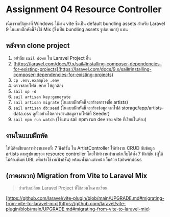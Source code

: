 # Assignment 04 Resource Controller

เนื่องจากปัญหาที่ Windows ใช้งาน vite ซึ่งเป็น default bundling assets สำหรับ Laravel 9 ในแบบฝึกหัดนี้จึงใช้ Mix (ซึ่งเป็น bundling assets รูปแบบเก่า) แทน

## หลังจาก clone project

1. อย่าลืม `sail down` ใน Laravel Project อื่น
2. [https://laravel.com/docs/9.x/sail#installing-composer-dependencies-for-existing-projects](https://laravel.com/docs/9.x/sail#installing-composer-dependencies-for-existing-projects)
3. `cp .env.example .env`
4. ตรวจสอบไฟล์ .env ให้ถูกต้อง
5. `sail up -d`
6. `sail artisan key:generate`
7. `sail artisan migrate` (ในแบบฝึกหัดนี้จะสร้างตารางชื่อ artists)
8. `sail artisan db:seed` (ในแบบฝึกหัดนี้จะสร้างข้อมูลจากไฟล์ storage/app/artists-data.csv ดูตัวอย่างโค้ดการอ่านข้อมูลจากไฟล์ที่ Seeder)
9. `sail npm run watch` (ใช้แทน sail npm run dev ของ vite ที่เรียนในห้อง)

## งานในแบบฝึกหัด

ให้นิสิตเขียนการทำงานของทั้ง 7 ฟังก์ชัน ใน ArtistController ให้ทำงาน CRUD กับข้อมูล artists ตามรูปแบบของ resource controller
โดยให้ทำงานผ่านหน้าเว็บได้ทั้ง 7 ฟังก์ชัน (ผู้ใช้ไม่ต้องพิมพ์ URL เพื่อเข้าใช้งานฟังก์ชัน) พร้อมทั้งตกแต่งหน้าเว็บด้วย tailwindcss

## (ภาคผนวก) Migration from Vite to Laravel Mix

> สำหรับเปลี่ยน Laravel Project ที่ใช้สอนในคาบเรียน

[https://github.com/laravel/vite-plugin/blob/main/UPGRADE.md#migrating-from-vite-to-laravel-mix](https://github.com/laravel/vite-plugin/blob/main/UPGRADE.md#migrating-from-vite-to-laravel-mix)
